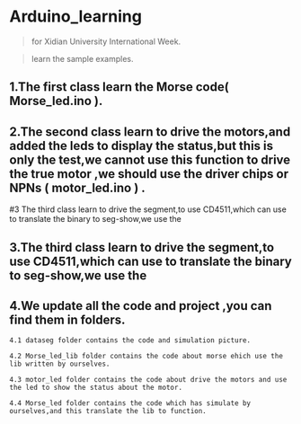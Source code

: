 # Arduino_learning
>for Xidian University  International Week.

>learn the sample examples.

## 1.The first class learn the Morse code( Morse_led.ino ).


## 2.The second class learn to drive the motors,and added the leds to display the status,but this is only the test,we cannot use this function to drive the true motor ,we should use the driver chips or NPNs ( motor_led.ino ) .



#3 The third class learn to drive the segment,to use CD4511,which can use to translate the binary to seg-show,we use the 

## 3.The third class learn to drive the segment,to use CD4511,which can use to translate the binary to seg-show,we use the 

## 4.We update all the code and project ,you can find them in folders.

    4.1 dataseg folder contains the code and simulation picture.

    4.2 Morse_led_lib folder contains the code about morse ehich use the lib written by ourselves.

    4.3 motor_led folder contains the code about drive the motors and use the led to show the status about the motor.

    4.4 Morse_led folder contains the code which has simulate by ourselves,and this translate the lib to function.
